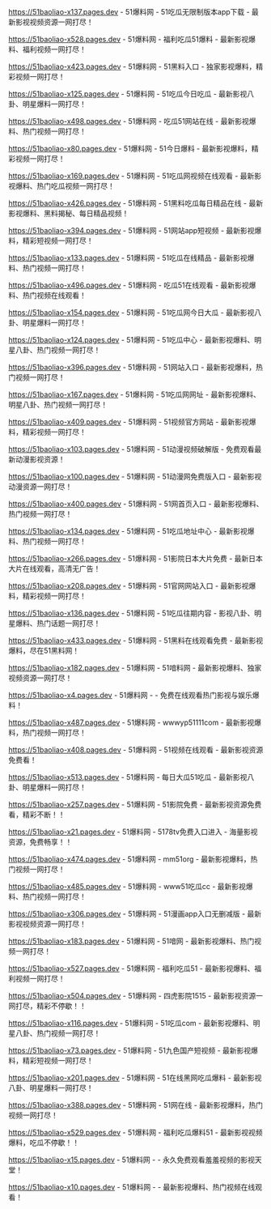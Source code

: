 
https://51baoliao-x137.pages.dev - 51爆料网 - 51吃瓜无限制版本app下载 - 最新影视视频资源一网打尽！

https://51baoliao-x528.pages.dev - 51爆料网 - 福利吃瓜51爆料 - 最新影视爆料、福利视频一网打尽！

https://51baoliao-x423.pages.dev - 51爆料网 - 51黑料入口 - 独家影视爆料，精彩视频一网打尽！

https://51baoliao-x125.pages.dev - 51爆料网 - 51吃瓜今日吃瓜 - 最新影视八卦、明星爆料一网打尽！

https://51baoliao-x498.pages.dev - 51爆料网 - 吃瓜51网站在线 - 最新影视爆料、热门视频一网打尽！

https://51baoliao-x80.pages.dev - 51爆料网 - 51今日爆料 - 最新影视爆料，精彩视频一网打尽！

https://51baoliao-x169.pages.dev - 51爆料网 - 51吃瓜网视频在线观看 - 最新影视爆料、热门吃瓜视频一网打尽！

https://51baoliao-x426.pages.dev - 51爆料网 - 51黑料吃瓜每日精品在线 - 最新影视爆料、黑料揭秘、每日精品视频！

https://51baoliao-x394.pages.dev - 51爆料网 - 51网站app短视频 - 最新影视爆料，精彩短视频一网打尽！

https://51baoliao-x133.pages.dev - 51爆料网 - 51吃瓜在线精品 - 最新影视爆料、热门视频一网打尽！

https://51baoliao-x496.pages.dev - 51爆料网 - 吃瓜51在线观看 - 最新影视爆料、热门视频在线观看！

https://51baoliao-x154.pages.dev - 51爆料网 - 51吃瓜网今日大瓜 - 最新影视八卦、明星爆料一网打尽！

https://51baoliao-x124.pages.dev - 51爆料网 - 51吃瓜中心 - 最新影视爆料、明星八卦、热门视频一网打尽！

https://51baoliao-x396.pages.dev - 51爆料网 - 51网站入口 - 最新影视爆料，热门视频一网打尽！

https://51baoliao-x167.pages.dev - 51爆料网 - 51吃瓜网网址 - 最新影视爆料、明星八卦、热门视频一网打尽！

https://51baoliao-x409.pages.dev - 51爆料网 - 51视频官方网站 - 最新影视爆料，精彩视频一网打尽！

https://51baoliao-x103.pages.dev - 51爆料网 - 51动漫视频破解版 - 免费观看最新动漫影视资源！

https://51baoliao-x100.pages.dev - 51爆料网 - 51动漫网免费版入口 - 最新影视动漫资源一网打尽！

https://51baoliao-x400.pages.dev - 51爆料网 - 51网首页入口 - 最新影视爆料、热门视频一网打尽！

https://51baoliao-x134.pages.dev - 51爆料网 - 51吃瓜地址中心 - 最新影视爆料、热门视频一网打尽！

https://51baoliao-x266.pages.dev - 51爆料网 - 51影院日本大片免费 - 最新日本大片在线观看，高清无广告！

https://51baoliao-x208.pages.dev - 51爆料网 - 51官网网站入口 - 最新影视爆料，精彩视频一网打尽！

https://51baoliao-x136.pages.dev - 51爆料网 - 51吃瓜往期内容 - 影视八卦、明星爆料、热门话题一网打尽！

https://51baoliao-x433.pages.dev - 51爆料网 - 51黑料在线观看免费 - 最新影视爆料，尽在51黑料网！

https://51baoliao-x182.pages.dev - 51爆料网 - 51喑料网 - 最新影视爆料、独家视频资源一网打尽！

https://51baoliao-x4.pages.dev - 51爆料网 -  - 免费在线观看热门影视与娱乐爆料！

https://51baoliao-x487.pages.dev - 51爆料网 - wwwyp51111com - 最新影视爆料，热门视频一网打尽！

https://51baoliao-x408.pages.dev - 51爆料网 - 51视频在线观看 - 最新影视资源免费看！

https://51baoliao-x513.pages.dev - 51爆料网 - 每日大瓜51吃瓜 - 最新影视八卦、明星爆料一网打尽！

https://51baoliao-x257.pages.dev - 51爆料网 - 51影院免费 - 最新影视资源免费看，精彩不断！！

https://51baoliao-x21.pages.dev - 51爆料网 - 5178tv免费入口进入 - 海量影视资源，免费畅享！！

https://51baoliao-x474.pages.dev - 51爆料网 - mm51org - 最新影视爆料，热门视频一网打尽！

https://51baoliao-x485.pages.dev - 51爆料网 - www51吃瓜cc - 最新影视爆料、热门视频一网打尽！

https://51baoliao-x306.pages.dev - 51爆料网 - 51漫画app入口无删减版 - 最新影视视频资源一网打尽！

https://51baoliao-x183.pages.dev - 51爆料网 - 51喑网 - 最新影视爆料、热门视频一网打尽！

https://51baoliao-x527.pages.dev - 51爆料网 - 福利吃瓜51 - 最新影视爆料、福利视频一网打尽！

https://51baoliao-x504.pages.dev - 51爆料网 - 四虎影院1515 - 最新影视资源一网打尽，精彩不停歇！！

https://51baoliao-x116.pages.dev - 51爆料网 - 51吃瓜com - 最新影视爆料、明星八卦、热门视频一网打尽！

https://51baoliao-x73.pages.dev - 51爆料网 - 51九色国产短视频 - 最新影视爆料，精彩短视频一网打尽！

https://51baoliao-x201.pages.dev - 51爆料网 - 51在线黑网吃瓜爆料 - 最新影视八卦、明星爆料一网打尽！

https://51baoliao-x388.pages.dev - 51爆料网 - 51网在线 - 最新影视爆料，热门视频一网打尽！

https://51baoliao-x529.pages.dev - 51爆料网 - 福利吃瓜爆料51 - 最新影视视频爆料，吃瓜不停歇！！

https://51baoliao-x15.pages.dev - 51爆料网 -  - 永久免费观看羞羞视频的影视天堂！

https://51baoliao-x10.pages.dev - 51爆料网 -  - 最新影视爆料、热门视频在线观看！

